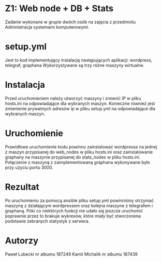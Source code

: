 # Z1: Web node + DB + Stats

Zadanie wykonane w grupie dwóch osób na zajęcia z przedmiotu Administracja systemami komputerowymi.

# setup.yml

Jest to kod implementujący instalację następujących aplikacji: wordpress, telegraf, graphana
Wykorzystywane są trzy różne maszyny wirtualne. 

# Instalacja

Przed uruchomieniem należy utworzyć maszyny i zmienić IP w pliku hosts.ini na odpowiadające dla wybranych maszyn.
Konieczne również jest zmienienie prywatnych adresów ip w pliku setup.yml na odpowiadające dla wybranych maszyn.

# Uruchomienie

Prawidłowe uruchomienie kodu powinno zainstalować wordpressa na jednej z maszyn przypisanej do web_nodes w pliku hosts.ini oraz zainstalowanie graphany na maszynie przypisanej do stats_nodes w pliku hosts.ini.
Połączenie z maszyną z zaimplementowaną graphana wykonywane było przy użyciu portu 3000.

# Rezultat

Po uruchomieniu za pomocą ansible pliku setup.yml powinniśmy otrzymać maszynę z działającym wordpressem oraz kolejna maszyne z telegrafem i graphaną. Póki co niektórych funkcji nie udało się jeszcze uruchomić poprawnie przez to brakuje wykresów, które miały być stworzonena podstawie zebranych statystyk z serwera. 

# Autorzy

Paweł Lubecki nr albumu 187249
Kamil Michalik nr albumu 187439
